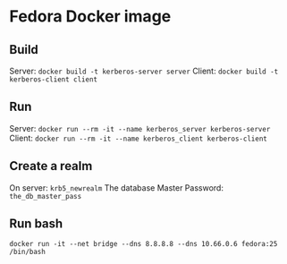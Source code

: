 # Fedora Docker image

## Build
Server: `docker build -t kerberos-server server`
Client: `docker build -t kerberos-client client`

## Run
Server: `docker run --rm -it --name kerberos_server kerberos-server`
Client: `docker run --rm -it --name kerberos_client kerberos-client`

## Create a realm
On server:
`krb5_newrealm`
The database Master Password: `the_db_master_pass`

## Run bash
`docker run -it --net bridge --dns 8.8.8.8 --dns 10.66.0.6 fedora:25 /bin/bash`
